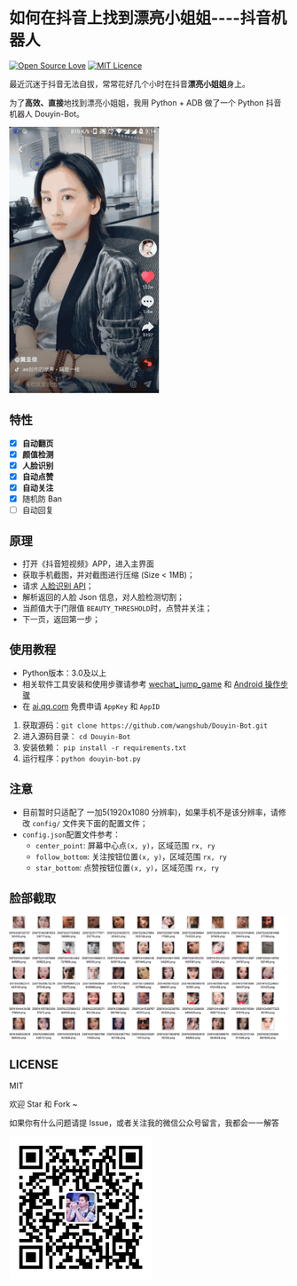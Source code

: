 # 如何在抖音上找到漂亮小姐姐----抖音机器人

[![Open Source Love](https://badges.frapsoft.com/os/v1/open-source.svg?v=103)](https://github.com/ellerbrock/open-source-badge/) [![MIT Licence](https://badges.frapsoft.com/os/mit/mit.svg?v=103)](https://opensource.org/licenses/mit-license.php)      

最近沉迷于抖音无法自拔，常常花好几个小时在抖音**漂亮小姐姐**身上。

为了**高效、直接**地找到漂亮小姐姐，我用 Python + ADB 做了一个 Python 抖音机器人 Douyin-Bot。

![](screenshot/demo.gif)

##  特性

- [x] **自动翻页**
- [x] **颜值检测**
- [x] **人脸识别**
- [x] **自动点赞**
- [x] **自动关注**
- [x] 随机防 Ban
- [ ] 自动回复

##  原理

- 打开《抖音短视频》APP，进入主界面
- 获取手机截图，并对截图进行压缩 (Size < 1MB)；
- 请求 [人脸识别 API](http://ai.qq.com/)；
- 解析返回的人脸 Json 信息，对人脸检测切割；
- 当颜值大于门限值 `BEAUTY_THRESHOLD`时，点赞并关注；
- 下一页，返回第一步；

## 使用教程
- Python版本：3.0及以上
- 相关软件工具安装和使用步骤请参考 [wechat_jump_game](https://github.com/wangshub/wechat_jump_game) 和 [Android 操作步骤](https://github.com/wangshub/wechat_jump_game/wiki/Android-%E5%92%8C-iOS-%E6%93%8D%E4%BD%9C%E6%AD%A5%E9%AA%A4)
- 在 [ai.qq.com](https://ai.qq.com) 免费申请 `AppKey` 和 `AppID`
1. 获取源码：`git clone https://github.com/wangshub/Douyin-Bot.git`
2. 进入源码目录： `cd Douyin-Bot`
3. 安装依赖： `pip install -r requirements.txt`
4. 运行程序：`python douyin-bot.py`

## 注意

- 目前暂时只适配了 一加5(1920x1080 分辨率)，如果手机不是该分辨率，请修改 `config/` 文件夹下面的配置文件；
- `config.json`配置文件参考：
    - `center_point`: 屏幕中心点`(x, y)`，区域范围 `rx, ry`
    - `follow_bottom`: 关注按钮位置`(x, y)`，区域范围 `rx, ry`
    - `star_bottom`: 点赞按钮位置`(x, y)`，区域范围 `rx, ry`
    

## 脸部截取

![](./screenshot/faces.png)

## LICENSE

MIT

欢迎 Star 和 Fork ~

如果你有什么问题请提 Issue，或者关注我的微信公众号留言，我都会一一解答

![](screenshot/qrcode.jpg)
